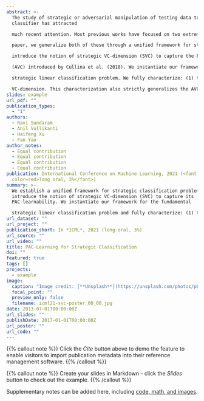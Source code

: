 ```yaml
---
abstract: >-
  The study of strategic or adversarial manipulation of testing data to fool a
  classifier has attracted

  much recent attention. Most previous works have focused on two extreme situations where any testing data point either is completely adversarial or always equally prefers the positive label. In this

  paper, we generalize both of these through a unified framework for strategic classification and

  introduce the notion of strategic VC-dimension (SVC) to capture the PAC-learnability in our general strategic setup. SVC provably generalizes the recent concept of adversarial VC-dimension

  (AVC) introduced by Cullina et al. (2018). We instantiate our framework for the fundamental

  strategic linear classification problem. We fully characterize: (1) the statistical learnability of linear classifiers by pinning down its SVC; (2) it's computational tractability by pinning down the complexity of the empirical risk minimization problem. Interestingly, the SVC of linear classifiers is always upper bounded by its standard

  VC-dimension. This characterization also strictly generalizes the AVC bound for linear classifiers (Cullina et al., 2018).
slides: example
url_pdf: ""
publication_types:
  - "1"
authors:
  - Ravi Sundaram
  - Anil Vullikanti
  - Haifeng Xu
  - Fan Yao
author_notes:
  - Equal contribution
  - Equal contribution
  - Equal contribution
  - Equal contribution
publication: International Conference on Machine Learning, 2021 (<font
  color=red>long oral, 3%</font>)
summary: >-
  We establish a unified framework for strategic classification problems and
  introduce the notion of strategic VC-dimension (SVC) to capture its
  PAC-learnability. We instantiate our framework for the fundamental

  strategic linear classification problem and fully characterize: (1) the statistical learnability of linear classifiers by pinning down its SVC; (2) it's computational tractability by pinning down the complexity of the empirical risk minimization problem. 
url_dataset: ""
url_project: ""
publication_short: In *ICML*, 2021 (long oral, 3%)
url_source: ""
url_video: ""
title: PAC-Learning for Strategic Classification
doi: ""
featured: true
tags: []
projects:
  - example
image:
  caption: "Image credit: [**Unsplash**](https://unsplash.com/photos/pLCdAaMFLTE)"
  focal_point: ""
  preview_only: false
  filename: icml21-svc-poster_00_00.jpg
date: 2013-07-01T00:00:00Z
url_slides: ""
publishDate: 2017-01-01T00:00:00Z
url_poster: ""
url_code: ""
---
```


{{% callout note %}}
Click the *Cite* button above to demo the feature to enable visitors to import publication metadata into their reference management software.
{{% /callout %}}

{{% callout note %}}
Create your slides in Markdown - click the *Slides* button to check out the example.
{{% /callout %}}

Supplementary notes can be added here, including [code, math, and images](https://wowchemy.com/docs/writing-markdown-latex/).
